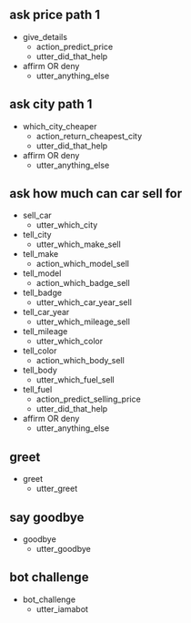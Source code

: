 <!-- ## greet_ask_price
* ask_price_without_details
  - utter_ask_car_details -->
  
## ask price path 1
* give_details
  - action_predict_price
  - utter_did_that_help
* affirm OR deny
  - utter_anything_else
  
<!-- ## ask price path 2
* ask_price_without_details
  - utter_which_city
* tell_city
  - utter_which_make
* tell_want_make
  - action_which_model
* tell_model
  - action_which_badge
* tell_badge
  - utter_which_car_year
* tell_car_year
  - utter_which_mileage
* tell_mileage
  - action_which_body
* tell_body
  - utter_which_fuel
* tell_fuel
  - action_predict_sbs_price
  - utter_did_that_help
* affirm OR deny
  - utter_anything_else -->
  
## ask city path 1    
* which_city_cheaper
  - action_return_cheapest_city 
  - utter_did_that_help
* affirm OR deny
  - utter_anything_else
  
## ask how much can car sell for
* sell_car
  - utter_which_city
* tell_city
  - utter_which_make_sell
* tell_make
  - action_which_model_sell
* tell_model
  - action_which_badge_sell
* tell_badge
  - utter_which_car_year_sell
* tell_car_year
  - utter_which_mileage_sell
* tell_mileage
  - utter_which_color
* tell_color
  - action_which_body_sell
* tell_body
  - utter_which_fuel_sell
* tell_fuel
  - action_predict_selling_price
  - utter_did_that_help
* affirm OR deny
  - utter_anything_else
  
## greet
* greet
  - utter_greet

## say goodbye
* goodbye
  - utter_goodbye

## bot challenge
* bot_challenge
  - utter_iamabot

